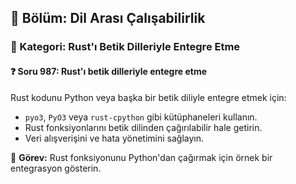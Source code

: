 ## 📘 Bölüm: Dil Arası Çalışabilirlik  
### 🔹 Kategori: Rust'ı Betik Dilleriyle Entegre Etme  
#### ❓ Soru 987: Rust'ı betik dilleriyle entegre etme

Rust kodunu Python veya başka bir betik diliyle entegre etmek için:

- `pyo3`, `PyO3` veya `rust-cpython` gibi kütüphaneleri kullanın.
- Rust fonksiyonlarını betik dilinden çağırılabilir hale getirin.
- Veri alışverişini ve hata yönetimini sağlayın.

🔧 **Görev:** Rust fonksiyonunu Python'dan çağırmak için örnek bir entegrasyon gösterin.
